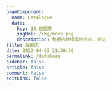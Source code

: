```yaml
---
pageComponent: 
  name: Catalogue
  data: 
    key: 13.数据库
    imgUrl: /img/more.png
    description: 整理的数据库的资料、笔记
title: 数据库
date: 2022-04-05 21:50:56
permalink: /database
sidebar: false
article: false
comment: false
editLink: false
---
```

